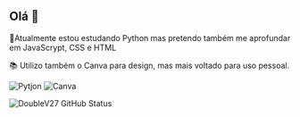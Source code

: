## Olá 👋

🌱Atualmente estou estudando Python mas pretendo também me aprofundar em JavaScrypt, CSS e HTML

📚 Utilizo também o Canva para design, mas mais voltado para uso pessoal. 

![Pytjon](https://img.shields.io/badge/Python-FFD43B?style=for-the-badge&logo=python&logoColor=blue)
![Canva](https://img.shields.io/badge/Canva-%2300C4CC.svg?&style=for-the-badge&logo=Canva&logoColor=white)

![DoubleV27 GitHub Status](https://github-readme-stats.vercel.app/api?username=DoubleV27&theme=dark)

